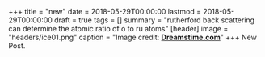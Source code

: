 +++
title = "new"
date = 2018-05-29T00:00:00
lastmod = 2018-05-29T00:00:00
draft = true
tags = []
summary = "rutherford back scattering can determine the atomic ratio of o to ru atoms"
[header]
image = "headers/ice01.png"
caption = "Image credit: [**Dreamstime.com**](https://www.dreamstime.com/royalty-free-stock-images-ice-patterns-image12176109)"
+++
New Post.